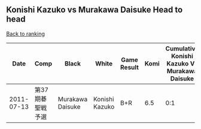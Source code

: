 ## Konishi Kazuko vs Murakawa Daisuke Head to head

[Back to ranking](../../index.md)




| **Date** | **Comp** | **Black** | **White** | **Game Result** | **Komi** | **Cumulative Konishi Kazuko Vs Murakawa Daisuke** | **Konishi Kazuko Streak** | **Murakawa Daisuke Streak** | 
| --- | --- | --- | --- | --- | --- | --- | --- | --- |
| 2011-07-13 | 第37期碁聖戦予選 | Murakawa Daisuke | Konishi Kazuko | B+R | 6.5 | 0:1 | 0 | 1 |




